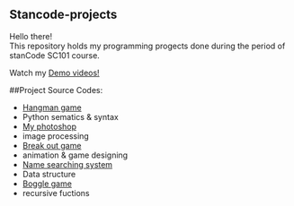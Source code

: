 ## Stancode-projects
Hello there!\
This repository holds my programming progects done during the period of stanCode SC101 course.

Watch my [Demo videos!](https://drive.google.com/drive/folders/1Gi3bn9qPW_gR0ISyGzVPLd5Bztdvd7rF?fbclid=IwAR36BW3v_bHn-Idsh-0_ROSWLwrXOzoervZId25OOzH2LX4b6FCGDfULdDg)

##Project Source Codes:

* [Hangman game](https://github.com/itinghuang/iting-projects/tree/main/stancode_projects/Hangman)
* Python sematics & syntax
* [My photoshop](https://github.com/itinghuang/iting-projects/tree/main/stancode_projects/My%20photoshop)
* image processing
* [Break out game](https://github.com/itinghuang/iting-projects/tree/main/stancode_projects/Break%20out%20games)
* animation & game designing
* [Name searching system](https://github.com/itinghuang/iting-projects/tree/main/stancode_projects/Name%20searching%20system)
* Data structure
* [Boggle game](https://github.com/itinghuang/iting-projects/tree/main/stancode_projects/Boggle%20game)
* recursive fuctions
